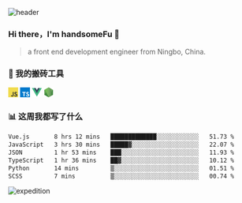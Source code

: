 ![header](https://raw.githubusercontent.com/fzq1998/fzq1998/master/header.png)

### Hi there，I'm handsomeFu 👋

> a front end development engineer from Ningbo, China.

### 🔧 我的搬砖工具
<code><img height="20" src="https://raw.githubusercontent.com/github/explore/80688e429a7d4ef2fca1e82350fe8e3517d3494d/topics/javascript/javascript.png" alt="javascript"></code>
<code><img height="20" src="https://raw.githubusercontent.com/github/explore/80688e429a7d4ef2fca1e82350fe8e3517d3494d/topics/typescript/typescript.png" alt="typescript"></code>
<code><img height="20" src="https://raw.githubusercontent.com/github/explore/80688e429a7d4ef2fca1e82350fe8e3517d3494d/topics/vue/vue.png" alt="vue"></code>
<code><img height="20" src="https://raw.githubusercontent.com/github/explore/80688e429a7d4ef2fca1e82350fe8e3517d3494d/topics/nodejs/nodejs.png" alt="nodejs"></code>



### 📊 这周我都写了什么
<!--START_SECTION:waka-->

```text
Vue.js       8 hrs 12 mins   █████████████░░░░░░░░░░░░   51.73 %
JavaScript   3 hrs 30 mins   █████▓░░░░░░░░░░░░░░░░░░░   22.07 %
JSON         1 hr 53 mins    ███░░░░░░░░░░░░░░░░░░░░░░   11.93 %
TypeScript   1 hr 36 mins    ██▓░░░░░░░░░░░░░░░░░░░░░░   10.12 %
Python       14 mins         ▒░░░░░░░░░░░░░░░░░░░░░░░░   01.51 %
SCSS         7 mins          ▒░░░░░░░░░░░░░░░░░░░░░░░░   00.74 %
```

<!--END_SECTION:waka-->


![expedition](https://raw.githubusercontent.com/fzq1998/fzq1998/master/expedition.gif)

